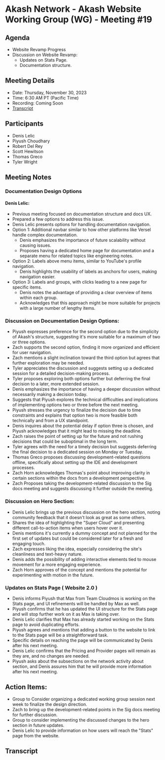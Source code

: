 # Akash Network - Akash Website Working Group (WG) - Meeting #19
## Agenda
- Website Revamp Progress
- Discussion on Website Revamp:
  -  Updates on Stats Page.
  -  Documentation structure.

## Meeting Details
- Date: Thursday, November 30, 2023
- Time: 6:30 AM PT (Pacific Time)
- Recording: Coming Soon
- [Transcript](#Transcript)

## Participants
- Denis Lelic
- Piyush Choudhary
- Robert Del Rey
- Scott Hewitson
- Thomas Greco
- Tyler Wright

## Meeting Notes
### Documentation Design Options
#### Denis Lelic:
- Previous meeting focused on documentation structure and docs UX.
- Prepared a few options to address this issue.
- Denis Lelic presents options for handling documentation navigation.
- Option 1: Additional navbar similar to how other platforms like Versel handle complex documentation.
  - Denis emphasizes the importance of future scalability without causing issues.
  - Proposes having a dedicated home page for documentation and a separate menu for related topics like engineering notes.
- Option 2: Labels above menu items, similar to YouTube's profile navigation.
  - Denis highlights the usability of labels as anchors for users, making navigation easier.
- Option 3: Labels and groups, with clicks leading to a new page for specific items.
  - Denis notes the advantage of providing a clear overview of items within each group.
  - Acknowledges that this approach might be more suitable for projects with a large number of lengthy items.
### Discussion on Documentation Design Options:
- Piyush expresses preference for the second option due to the simplicity of Akash's structure, suggesting it's more suitable for a maximum of two or three options.
- Zach supports the second option, finding it more organized and efficient for user navigation.
- Zach mentions a slight inclination toward the third option but agrees that further exploration may be needed.
- Tyler appreciates the discussion and suggests setting up a dedicated session for a detailed decision-making process.
- Tyler proposes exploring both options further but deferring the final decision to a later, more extended session.
- Denis emphasizes the importance of having a deeper discussion without necessarily making a decision today.
- Suggests that Piyush explores the technical difficulties and implications of implementing options two or three before the next meeting.
- Piyush stresses the urgency to finalize the decision due to time constraints and explains that option two is more feasible both technically and from a UX standpoint.
- Denis inquires about the potential delay if option three is chosen, and Piyush acknowledges that it might lead to missing the deadline.
- Zach raises the point of setting up for the future and not rushing decisions that could be suboptimal in the long term.
- Tyler agrees with the need for a timely decision but suggests deferring the final decision to a dedicated session on Monday or Tuesday.
- Thomas Greco proposes discussing development-related questions offline, specifically about setting up the IDE and development processes.
- Zach Horn acknowledges Thomas's point about improving clarity in certain sections within the docs from a development perspective.
- Zach Proposes taking the development-related discussion to the Sig docs meeting and suggests discussing it further outside the meeting.
### Discussion on Hero Section:
- Denis Lelic brings up the previous discussion on the hero section, noting community feedback that it doesn't look as great as some others.
- Shares the idea of highlighting the "Super Cloud" and presenting different call-to-action items when users hover over it.
- Denis mentions it's currently a dummy concept and not planned for the first set of updates but could be considered later for a fresh and engaging touch.
- Zach expresses liking the idea, especially considering the site's cleanliness and text-heavy nature.
- Denis adds the possibility of adding interactive elements tied to mouse movement for a more engaging experience.
- Zach Horn approves of the concept and mentions the potential for experimenting with motion in the future.
### Updates on Stats Page ( Website 2.0 )
- Denis informs Piyush that Max from Team Cloudmos is working on the Stats page, and UI refinements will be handled by Max as well.
- Piyush confirms that he has updated the UI structure for the Stats page and will stop further work on it as Max is taking over.
- Denis Lelic clarifies that Max has already started working on the Stats page to avoid duplicating efforts.
- Piyush agrees and mentions that adding a button to the website to link to the Stats page will be a straightforward task.
- Specific details on reaching the page will be communicated by Denis after his next meeting.
- Denis Lelic confirms that the Pricing and Provider pages will remain as they are, and no changes are needed.
- Piyush asks about the subsections on the network activity about section, and Denis assures him that he will provide more information after his next meeting.
## Action Items:
- Group to Consider organizing a dedicated working group session next week to finalize the design direction.
- Zach to bring up the development-related points in the Sig docs meeting for further discussion.
- Group to consider implementing the discussed changes to the hero section in future updates.
- Denis Lelic to provide information on how users will reach the "Stats" page from the website.
## Transcript
